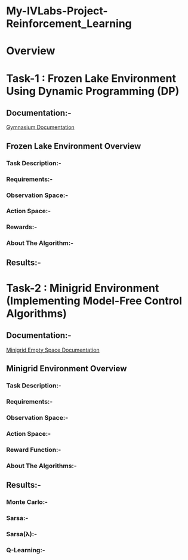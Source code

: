# My-IVLabs-Project-Reinforcement_Learning
# Overview
# Task-1 : Frozen Lake Environment Using Dynamic Programming (DP)
## Documentation:-
[Gymnasium Documentation](https://gymnasium.farama.org/environments/toy_text/frozen_lake/#frozen-lake)
## Frozen Lake Environment Overview
### Task Description:-
### Requirements:-
### Observation Space:-
### Action Space:-
### Rewards:-
### About The Algorithm:-
## Results:-
# Task-2 : Minigrid Environment (Implementing Model-Free Control Algorithms)
## Documentation:-
[Minigrid Empty Space Documentation](https://minigrid.farama.org/environments/minigrid/EmptyEnv/)
## Minigrid Environment Overview
### Task Description:-
### Requirements:-
### Observation Space:-
### Action Space:-
### Reward Function:-
### About The Algorithms:-
## Results:-
### Monte Carlo:-
### Sarsa:-
### Sarsa(λ):-
### Q-Learning:-
